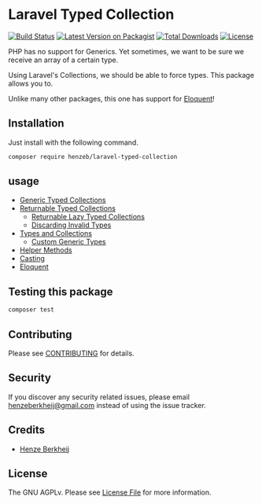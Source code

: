 # Laravel Typed Collection

[![Build Status](https://github.com/henzeb/laravel-typed-collection/workflows/tests/badge.svg)](https://github.com/henzeb/laravel-typed-collection/actions)
[![Latest Version on Packagist](https://img.shields.io/packagist/v/henzeb/laravel-typed-collection.svg?style=flat-square)](https://packagist.org/packages/henzeb/laravel-typed-collection)
[![Total Downloads](https://img.shields.io/packagist/dt/henzeb/laravel-typed-collection.svg?style=flat-square)](https://packagist.org/packages/henzeb/laravel-typed-collection)
[![License](https://img.shields.io/packagist/l/henzeb/laravel-typed-collection)](https://packagist.org/packages/henzeb/laravel-typed-collection)

PHP has no support for Generics. Yet sometimes, we want to be sure
we receive an array of a certain type.

Using Laravel's Collections, we should be able to force types. This
package allows you to.

Unlike many other packages, this one has support for
[Eloquent](#typed-collections-in-eloquent)!

## Installation

Just install with the following command.

```bash
composer require henzeb/laravel-typed-collection
```

## usage

- [Generic Typed Collections](docs/generic.md)
- [Returnable Typed Collections](docs/returnable.md)
    - [Returnable Lazy Typed Collections](docs/returnable.md#lazy-collections)
    - [Discarding Invalid Types](docs/returnable.md#discarding-invalid-types)
- [Types and Collections](docs/types.md)
    - [Custom Generic Types](docs/types.md#custom-generic-types)
- [Helper Methods](docs/helpers.md)
- [Casting](docs/casting.md)
- [Eloquent](docs/eloquent.md)

## Testing this package

```bash
composer test
```

## Contributing

Please see [CONTRIBUTING](CONTRIBUTING.md) for details.

## Security

If you discover any security related issues, please email
henzeberkheij@gmail.com instead of using the issue tracker.

## Credits

- [Henze Berkheij](https://github.com/henzeb)

## License

The GNU AGPLv. Please see [License File](LICENSE.md) for more information.
